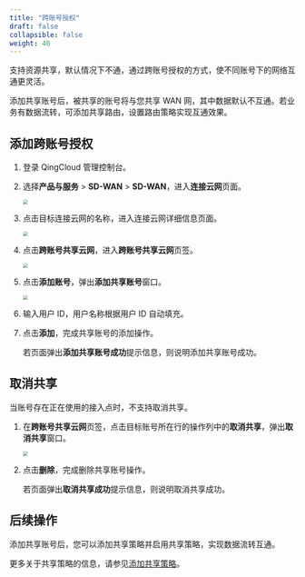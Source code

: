 ```yaml
---
title: "跨账号授权"
draft: false
collapsible: false
weight: 40
---
```


支持资源共享，默认情况下不通，通过跨账号授权的方式，使不同账号下的网络互通更灵活。

添加共享账号后，被共享的账号将与您共享 WAN 网，其中数据默认不互通。若业务有数据流转，可添加共享路由，设置路由策略实现互通效果。

## 添加跨账号授权

1. 登录 QingCloud 管理控制台。

2. 选择**产品与服务** > **SD-WAN** > **SD-WAN**，进入**连接云网**页面。

   <img src="../../../_images/qs_cloud_network.png" style="zoom:50%;" />

3. 点击目标连接云网的名称，进入连接云网详细信息页面。

   <img src="../../../_images/um_cloud_details.png" style="zoom:50%;" />

4. 点击**跨账号共享云网**，进入**跨账号共享云网**页签。

   <img src="../../../_images/um_cloud_share_account.png" style="zoom:50%;" />

5. 点击**添加账号**，弹出**添加共享账号**窗口。

   <img src="../../../_images/um_cloud_share_account_win.png" style="zoom:50%;" />

6. 输入用户 ID，用户名称根据用户 ID 自动填充。

7. 点击**添加**，完成共享账号的添加操作。

   若页面弹出**添加共享账号成功**提示信息，则说明添加共享账号成功。

## 取消共享

当账号存在正在使用的接入点时，不支持取消共享。

1. 在**跨账号共享云网**页签，点击目标账号所在行的操作列中的**取消共享**，弹出**取消共享**窗口。

   <img src="../../../_images/um_cloud_share_account.png" style="zoom:50%;" />

2. 点击**删除**，完成删除共享账号操作。

   若页面弹出**取消共享成功**提示信息，则说明取消共享成功。

## 后续操作

添加共享账号后，您可以添加共享策略并启用共享策略，实现数据流转互通。

更多关于共享策略的信息，请参见[添加共享策略](../30_config_access_policy)。
